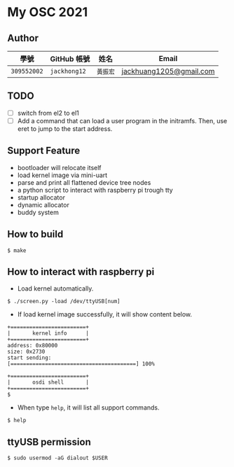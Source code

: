 # My OSC 2021

## Author

| 學號 | GitHub 帳號 | 姓名 | Email |
| --- | ----------- | --- | --- |
|`309552002`| `jackhong12` | `黃振宏` | jackhuang1205@gmail.com |

## TODO
- [ ] switch from el2 to el1
- [ ] Add a command that can load a user program in the initramfs. Then, use eret to jump to the start address.

## Support Feature
- bootloader will relocate itself
- load kernel image via mini-uart
- parse and print all flattened device tree nodes
- a python script to interact with raspberry pi trough tty
- startup allocator
- dynamic allocator
- buddy system

## How to build
```
$ make
```

## How to interact with raspberry pi
- Load kernel automatically.
```
$ ./screen.py -load /dev/ttyUSB[num]
```

- If load kernel image successfully, it will show content below.
```
+========================+
|       kernel info      |
+========================+
address: 0x80000
size: 0x2730
start sending:
[========================================] 100%

+========================+
|       osdi shell       |
+========================+
$

```

- When type `help`, it will list all support commands.
```
$ help
```

## ttyUSB permission
```
$ sudo usermod -aG dialout $USER
```
